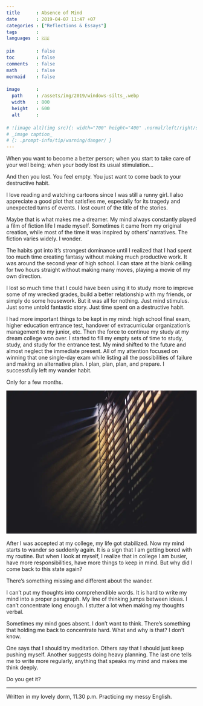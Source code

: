 ```yaml
---
title      : Absence of Mind
date       : 2019-04-07 11:47 +07
categories : ["Reflections & Essays"]
tags       :
languages  : 🇬🇧

pin        : false
toc        : false
comments   : false
math       : false
mermaid    : false

image      :
  path     : /assets/img/2019/windows-silts_.webp
  width    : 800
  height   : 600
  alt      :

# ![image alt](img src){: width="700" height="400" .normal/left/right/shadow}
# _image caption_
# {: .prompt-info/tip/warning/danger/ }
---
```


When you want to become a better person; when you start to take care of your well being; when your body lost its usual stimulation…

And then you lost. You feel empty. You just want to come back to your destructive habit.

I love reading and watching cartoons since I was still a runny girl. I also appreciate a good plot that satisfies me, especially for its tragedy and unexpected turns of events. I lost count of the title of the stories.

Maybe that is what makes me a dreamer. My mind always constantly played a film of fiction life I made myself. Sometimes it came from my original creation, while most of the time it was inspired by others’ narratives. The fiction varies widely. I wonder.

The habits got into it’s strongest dominance until I realized that I had spent too much time creating fantasy without making much productive work. It was around the second year of high school. I can stare at the blank ceiling for two hours straight without making many moves, playing a movie of my own direction.

I lost so much time that I could have been using it to study more to improve some of my wrecked grades, build a better relationship with my friends, or simply do some housework. But it was all for nothing. Just mind stimulus. Just some untold fantastic story. Just time spent on a destructive habit.

I had more important things to be kept in my mind: high school final exam, higher education entrance test, handover of extracurricular organization’s management to my junior, etc. Then the force to continue my study at my dream college won over. I started to fill my empty sets of time to study, study, and study for the entrance test. My mind shifted to the future and almost neglect the immediate present. All of my attention focused on winning that one single-day exam while listing all the possibilities of failure and making an alternative plan. I plan, plan, plan, and prepare. I successfully left my wander habit.

Only for a few months.

![](/assets/img/2019/windows-silts.webp)

After I was accepted at my college, my life got stabilized. Now my mind starts to wander so suddenly again. It is a sign that I am getting bored with my routine. But when I look at myself, I realize that in college I am busier, have more responsibilities, have more things to keep in mind. But why did I come back to this state again?

There’s something missing and different about the wander.

I can’t put my thoughts into comprehendible words. It is hard to write my mind into a proper paragraph. My line of thinking jumps between ideas. I can’t concentrate long enough. I stutter a lot when making my thoughts verbal.

Sometimes my mind goes absent. I don’t want to think. There’s something that holding me back to concentrate hard. What and why is that? I don’t know.

One says that I should try meditation. Others say that I should just keep pushing myself. Another suggests doing heavy planning. The last one tells me to write more regularly, anything that speaks my mind and makes me think deeply.

Do you get it?

***

Written in my lovely dorm, 11.30 p.m. Practicing my messy English.
